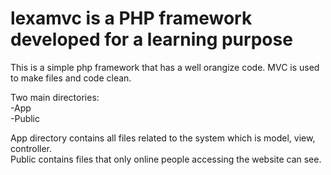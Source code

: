 # lexamvc is a PHP framework developed for a learning purpose
This is a simple php framework that has a well orangize code. MVC is used to make files and code clean. 

Two main directories: <br/>
-App<br/>
-Public<br/>

App directory contains all files related to the system which is model, view, controller. <br/>
Public contains files that only online people accessing the website can see. 